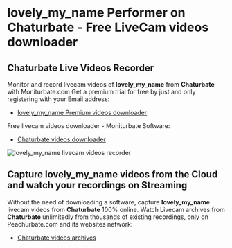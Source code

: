 # lovely_my_name Performer on Chaturbate - Free LiveCam videos downloader

## Chaturbate Live Videos Recorder

Monitor and record livecam videos of **lovely_my_name** from **Chaturbate** with Moniturbate.com
Get a premium trial for free by just and only registering with your Email address:
* [lovely_my_name Premium videos downloader](https://moniturbate.com/request-demo-licence-key.html)

Free livecam videos downloader - Moniturbate Software:
* [Chaturbate videos downloader](https://moniturbate.com/moniturbate-download-software.html)

![lovely_my_name livecam videos recorder](https://peachurnet.com/templates/moniturbate-software.png)


## Capture lovely_my_name videos from the Cloud and watch your recordings on Streaming

Without the need of downloading a software, capture **lovely_my_name** livecam videos from **Chaturbate** 100% online.
Watch Livecam archives from **Chaturbate** unlimitedly from thousands of existing recordings, only on Peachurbate.com and its websites network:
* [Chaturbate videos archives](https://peachurnet.com/)